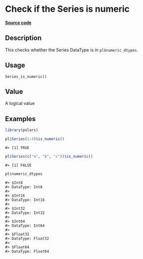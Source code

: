 

# Check if the Series is numeric

[**Source code**](https://github.com/pola-rs/r-polars/tree/main/R/series__series.R#L962)

## Description

This checks whether the Series DataType is in
<code>pl$numeric_dtypes</code>.

## Usage

<pre><code class='language-R'>Series_is_numeric()
</code></pre>

## Value

A logical value

## Examples

``` r
library(polars)

pl$Series(1:4)$is_numeric()
```

    #> [1] TRUE

``` r
pl$Series(c("a", "b", "c"))$is_numeric()
```

    #> [1] FALSE

``` r
pl$numeric_dtypes
```

    #> $Int8
    #> DataType: Int8
    #> 
    #> $Int16
    #> DataType: Int16
    #> 
    #> $Int32
    #> DataType: Int32
    #> 
    #> $Int64
    #> DataType: Int64
    #> 
    #> $Float32
    #> DataType: Float32
    #> 
    #> $Float64
    #> DataType: Float64
